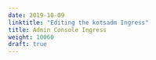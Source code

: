 ```yaml
---
date: 2019-10-09
linktitle: "Editing the kotsadm Ingress"
title: Admin Console Ingress
weight: 10060
draft: true
---
```

